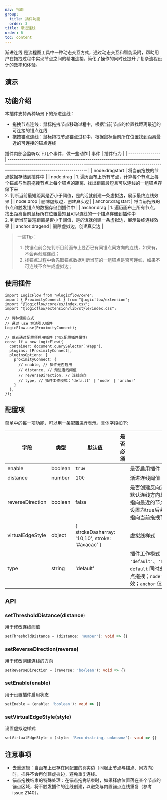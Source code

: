 ```yaml
---
nav: 指南
group:
  title: 插件功能
  order: 3
title: 渐进连线
order: 6
toc: content
---
```


渐进连线 是流程图工具中一种动态交互方式，通过动态交互和智能吸附，帮助用户在拖拽过程中实现节点之间的精准连接。简化了操作的同时还提升了复杂流程设计的效率和体验。

## 演示

<code id="react-portal" src="@/src/tutorial/extension/proximity-connect"></code>


## 功能介绍
本插件支持两种场景下的渐进连线：
- 拖拽节点连线：鼠标拖拽节点移动过程中，根据当前节点的位置找距离最近的可连接的锚点连线
- 拖拽锚点连线：鼠标拖拽节点锚点过程中，根据鼠标当前所在位置找到距离最近的可连接的锚点连线

插件内部会监听以下几个事件，做一些动作
| 事件             | 插件行为                                                                                                                                                                                            |
| ---------------- | --------------------------------------------------------------------------------------------------------------------------------------------------------------------------------------------------- |
| node:dragstart   | 将当前拖拽的节点数据存储到插件中                                                                                                                                                                    |
| node:drag        | 1. 遍历画布上所有节点，计算每个节点上每个锚点与当前拖拽节点上每个锚点的距离，找出距离最短且可以连线的一组锚点存储下来<br/>2. 判断当前最短距离是否小于阈值，是的话就创建一条虚拟边，展示最终连线效果 |
| node:drop        | 删除虚拟边，创建真实边                                                                                                                                                                              |
| anchor:dragstart | 将当前拖拽的节点和触发锚点的数据存储到插件中                                                                                                                                                        |
| anchor:drag      | 1. 遍历画布上所有节点，找出距离当前鼠标所在位置最短且可以连线的一个锚点存储到插件中<br/>2. 判断当前最短距离是否小于阈值，是的话就创建一条虚拟边，展示最终连线效果                                   |
| anchor:dragend   | 删除虚拟边，创建真实边                                                                                                                                                                              |

> 一些Tip：
> 1. 找锚点前会先判断目前画布上是否已有同锚点同方向的连线，如果有，不会再创建连线；
> 2. 找锚点过程中会先取锚点数据判断当前的一组锚点是否可连线，如果不可连线不会生成虚拟边；

## 使用插件

```tsx | purex | pure
import LogicFlow from "@logicflow/core";
import { ProximityConnect } from "@logicflow/extension";
import "@logicflow/core/es/index.css";
import "@logicflow/extension/lib/style/index.css";

// 两种使用方式
// 通过 use 方法引入插件
LogicFlow.use(ProximityConnect);

// 或者通过配置项启用插件（可以配置插件属性）
const lf = new LogicFlow({
  container: document.querySelector('#app'),
  plugins: [ProximityConnect],
  pluginsOptions: {
    proximityConnect: {
      // enable, // 插件是否启用
      // distance, // 渐进连线阈值
      // reverseDirection, // 连线方向
      // type, // 插件工作模式：'default' | 'node' | 'anchor'
    }
  },
});
```

## 配置项

菜单中的每一项功能，可以用一条配置进行表示。具体字段如下:

| 字段             | 类型    | 默认值                                          | 是否必须 | 描述                                                                                                                                               |
| ---------------- | ------- | ----------------------------------------------- | -------- | -------------------------------------------------------------------------------------------------------------------------------------------------- |
| enable           | boolean | `true`                                          |          | 是否启用插件                                                                                                                                       |
| distance         | number  | 100                                             |          | 渐进连线阈值                                                                                                                                       |
| reverseDirection | boolean | false                                           |          | 是否创建反向连线<br/>默认连线方向是当前拖拽的节点指向最近的节点<br/>设置为true后会变为最近的节点指向当前拖拽节点                                   |
| virtualEdgeStyle | object  | { strokeDasharray: '10,10', stroke: '#acacac' } |          | 虚拟线样式                                                                                                                                         |
| type             | string  | 'default'                                       |          | 插件工作模式：可选 `'default'`、`'node'`、`'anchor'`。`default` 同时支持节点拖拽与锚点拖拽；`node` 仅在节点拖拽时生效；`anchor` 仅在锚点拖拽时生效 |



## API
### setThresholdDistance(distance)
用于修改连线阈值

```ts
setThresholdDistance = (distance: 'number'): void => {}
```
### setReverseDirection(reverse)
用于修改创建连线的方向

```ts
setReverseDirection = (reverse: 'boolean'): void => {}
```
### setEnable(enable)
用于设置插件启用状态

```ts
setEnable = (enable: 'boolean'): void => {}
```
### setVirtualEdgeStyle(style)
设置虚拟边样式

```ts
setVirtualEdgeStyle = (style: 'Record<string, unknown>'): void => {}
```

## 注意事项

- 去重逻辑：当画布上已存在同配置的真实边（同起止节点与锚点、同方向）时，插件不会再创建虚拟边，避免重复连线。
- 锚点拖拽结束的特殊处理：在锚点拖拽结束时，如果释放位置落在某个节点的锚点区域，将不触发插件的连线创建，以避免与内置锚点连线重复（参考 issue 2140）。
